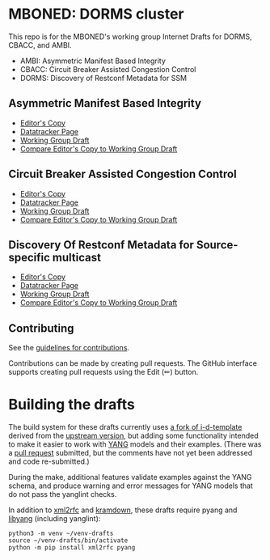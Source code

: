 <!-- regenerate: off (set to off if you edit this file) -->

# MBONED: DORMS cluster

This repo is for the MBONED's working group Internet Drafts for DORMS, CBACC, and AMBI.

 * AMBI: Asymmetric Manifest Based Integrity
 * CBACC: Circuit Breaker Assisted Congestion Control
 * DORMS: Discovery of Restconf Metadata for SSM

## Asymmetric Manifest Based Integrity

* [Editor's Copy](https://GrumpyOldTroll.github.io/ietf-dorms-cluster/#go.draft-ietf-mboned-ambi.html)
* [Datatracker Page](https://datatracker.ietf.org/doc/draft-ietf-mboned-ambi)
* [Working Group Draft](https://datatracker.ietf.org/doc/html/draft-ietf-mboned-ambi)
* [Compare Editor's Copy to Working Group Draft](https://GrumpyOldTroll.github.io/ietf-dorms-cluster/#go.draft-ietf-mboned-ambi.diff)

## Circuit Breaker Assisted Congestion Control

* [Editor's Copy](https://GrumpyOldTroll.github.io/ietf-dorms-cluster/#go.draft-ietf-mboned-cbacc.html)
* [Datatracker Page](https://datatracker.ietf.org/doc/draft-ietf-mboned-cbacc)
* [Working Group Draft](https://datatracker.ietf.org/doc/html/draft-ietf-mboned-cbacc)
* [Compare Editor's Copy to Working Group Draft](https://GrumpyOldTroll.github.io/ietf-dorms-cluster/#go.draft-ietf-mboned-cbacc.diff)

## Discovery Of Restconf Metadata for Source-specific multicast

* [Editor's Copy](https://GrumpyOldTroll.github.io/ietf-dorms-cluster/#go.draft-ietf-mboned-dorms.html)
* [Datatracker Page](https://datatracker.ietf.org/doc/draft-ietf-mboned-dorms)
* [Working Group Draft](https://datatracker.ietf.org/doc/html/draft-ietf-mboned-dorms)
* [Compare Editor's Copy to Working Group Draft](https://GrumpyOldTroll.github.io/ietf-dorms-cluster/#go.draft-ietf-mboned-dorms.diff)


## Contributing

See the
[guidelines for contributions](https://github.com/GrumpyOldTroll/ietf-dorms-cluster/blob/master/CONTRIBUTING.md).

Contributions can be made by creating pull requests.
The GitHub interface supports creating pull requests using the Edit (✏) button.


# Building the drafts

The build system for these drafts currently uses [a fork of i-d-template](https://github.com/GrumpyOldTroll/i-d-template/tree/yang-support) derived from the [upstream version](https://github.com/martinthomson/i-d-template), but adding some functionality intended to make it easier to work with [YANG](https://tools.ietf.org/html/rfc7950) models and their examples. (There was a [pull request](https://github.com/martinthomson/i-d-template/pull/193) submitted, but the comments have not yet been addressed and code re-submitted.)

During the make, additional features validate examples against the YANG schema, and produce warning and error messages for YANG models that do not pass the yanglint checks.

In addition to [xml2rfc](https://github.com/martinthomson/i-d-template/blob/main/doc/SETUP.md#xml2rfc) and [kramdown](https://github.com/martinthomson/i-d-template/blob/main/doc/SETUP.md#kramdown-rfc2629), these drafts require pyang and [libyang](https://github.com/CESNET/libyang) (including yanglint):

~~~
python3 -m venv ~/venv-drafts
source ~/venv-drafts/bin/activate
python -m pip install xml2rfc pyang
~~~

